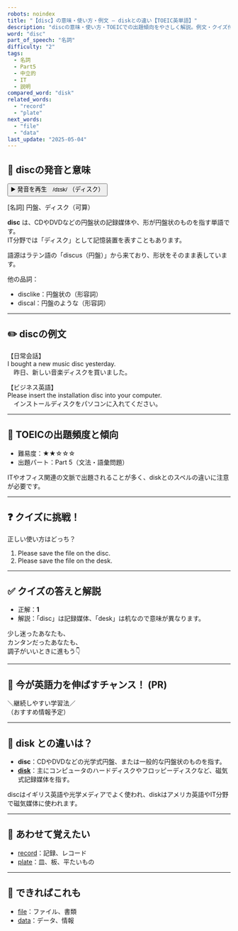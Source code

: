 ```yaml
---
robots: noindex
title: "【disc】の意味・使い方・例文 ― diskとの違い【TOEIC英単語】"
description: "discの意味・使い方・TOEICでの出題傾向をやさしく解説。例文・クイズ付きでdiskとの違いもわかりやすく学べます。"
word: "disc"
part_of_speech: "名詞"
difficulty: "2"
tags:
  - 名詞
  - Part5
  - 中立的
  - IT
  - 説明
compared_word: "disk"
related_words:
  - "record"
  - "plate"
next_words:
  - "file"
  - "data"
last_update: "2025-05-04"
---
```


## 🔰 discの発音と意味

<button class="play-audio" onclick="playTTS('disc')">
  <span class="play-audio-main">
    ▶️ 発音を再生　/dɪsk/
  </span>
  <span class="play-audio-sub">
    （ディスク）
  </span>
</button>

[名詞] 円盤、ディスク（可算）

**disc** は、CDやDVDなどの円盤状の記録媒体や、形が円盤状のものを指す単語です。  
IT分野では「ディスク」として記憶装置を表すこともあります。

語源はラテン語の「discus（円盤）」から来ており、形状をそのまま表しています。

他の品詞：  
- disclike：円盤状の（形容詞）
- discal：円盤のような（形容詞）

---

## ✏️ discの例文

【日常会話】  
I bought a new music disc yesterday.  
　昨日、新しい音楽ディスクを買いました。

【ビジネス英語】  
Please insert the installation disc into your computer.  
　インストールディスクをパソコンに入れてください。

---

## 🎯 TOEICの出題頻度と傾向

- 難易度：★★☆☆☆
- 出題パート：Part 5（文法・語彙問題）

ITやオフィス関連の文脈で出題されることが多く、diskとのスペルの違いに注意が必要です。

---

## ❓ クイズに挑戦！

正しい使い方はどっち？

1. Please save the file on the disc.  
2. Please save the file on the desk.

---

## ✅ クイズの答えと解説

- 正解：**1**
- 解説：「disc」は記録媒体、「desk」は机なので意味が異なります。

少し迷ったあなたも、  
カンタンだったあなたも、  
調子がいいときに進もう👇️

---

## 🚀 今が英語力を伸ばすチャンス！ (PR)

<div class="info-center">
＼継続しやすい学習法／<br>  
（おすすめ情報予定）
</div>

---

## 🤔  disk との違いは？

- **disc**：CDやDVDなどの光学式円盤、または一般的な円盤状のものを指す。
- **[disk](/disk)**：主にコンピュータのハードディスクやフロッピーディスクなど、磁気式記録媒体を指す。

discはイギリス英語や光学メディアでよく使われ、diskはアメリカ英語やIT分野で磁気媒体に使われます。

---

## 🧩 あわせて覚えたい

- [record](/record)：記録、レコード
- [plate](/plate)：皿、板、平たいもの

---

## 📖 できればこれも

- [file](/file)：ファイル、書類
- [data](/data)：データ、情報

<!-- cvid: aid19_bid09 -->

